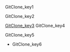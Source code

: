 GitClone_key1


GitClone_key2


[GitClone_key3](https://git-scm.com/book/en/v2/Git-Basics-Getting-a-Git-Repository)
GitClone_key4

GitClone_key5


- GitClone_key6
